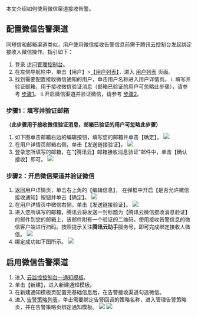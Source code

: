 本文介绍如何使用微信渠道接收告警。

## 配置微信告警渠道

同短信和邮箱渠道类似，用户使用微信接收告警信息前需于腾讯云控制台发起绑定接收人微信操作。指引如下：

1. 登录 [访问管理控制台](https://console.cloud.tencent.com/cam)。
2. 在左侧导航栏中，单击【用户】>[【用户列表】](https://console.cloud.tencent.com/cam)，进入 [用户列表](https://console.cloud.tencent.com/cam ) 页面。
3. 找到需要配置接收微信通知的用户，单击用户名称进入用户详情页。
   i. 填写并验证邮箱，用于接收微信验证消息（邮箱已验证的用户可忽略此步骤），请参考 [步骤1](#step1)。
   ii.开启微信渠道并验证微信，请参考 [步骤2](#step2)。


[](id:step1)

### 步骤1：填写并验证邮箱
**（此步骤用于接收微信验证消息，邮箱已验证的用户可忽略此步骤）**

1. 如下图单击邮箱右边的编辑按钮，填写您的邮箱并单击【确定】。
![](https://main.qcloudimg.com/raw/200c9b41d59032bdb4bd75dbf3c0b42b.png)
2. 在用户详情页邮箱右侧，单击【发送链接验证】。
![](https://main.qcloudimg.com/raw/050ecc04499dc4cd6d447bfab5031dc9.png)
3. 登录您所填写的邮箱，在“【腾讯云】邮箱接收消息验证”邮件中，单击【确认接收】即可。
![](https://main.qcloudimg.com/raw/d60ebf97dad7f4cabdb26800638275c3.png)


[](id:step2)

### 步骤2：开启微信渠道并验证微信
1. 返回用户详情页，单击右上角的【编辑信息】， 在弹框中开启【是否允许微信接收通知】按钮并单击【确定】。
![](https://main.qcloudimg.com/raw/1cc37ef9deed9eaab258064a46dcc865.png)
2. 在用户详情页中微信右侧，单击【发送链接验证】。
![](https://main.qcloudimg.com/raw/be6b2545d430fe37359a7952cfbe2e74.png)
3. 进入您所填写的邮箱，腾讯云将发送一封标题为【腾讯云微信接收消息验证】的邮件到您的邮箱上，该邮件附有一个验证的二维码，使用接收告警信息的微信客户端进行扫码。按照提示关注**腾讯云助手**服务号，即可完成绑定接收人微信。
![](https://main.qcloudimg.com/raw/78c9df50ec6e0a94965d90e9427e899a.png)
4. 绑定成功如下图所示。
![](https://main.qcloudimg.com/raw/9f8b4b6c39e45645032d1f7dd297d0b3.jpg)

## 启用微信告警渠道

1. 进入 [云监控控制台—通知模板](https://console.cloud.tencent.com/monitor/alarm2/notice )。
2. 单击【新建】，进入新建通知模板。
3. 在新建通知模板页配置完基础信息后，在告警接收渠道勾选微信。
4. 进入 [告警策略列表](https://console.cloud.tencent.com/monitor/alarm2/policy)，单击需要绑定告警回调的策略名称，进入管理告警策略页，并在告警策略页绑定通知模板。
   ![](https://main.qcloudimg.com/raw/e5a03751563063031305982f9b6a4905.png)
   ![](https://main.qcloudimg.com/raw/ec34029f450eafae338e13ea74589f59.png)

